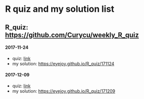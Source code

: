 # R quiz and my solution list

## R_quiz: https://github.com/Curycu/weekly_R_quiz

#### 2017-11-24
- quiz: [link](https://github.com/Curycu/weekly_R_quiz/blob/master/201711/3.simple_date_handling/simple_date_handling_quiz.Rmd)
- my solution: https://eyejoy.github.io/R_quiz/171124


#### 2017-12-09
- quiz: [link](https://github.com/Curycu/weekly_R_quiz/blob/master/201712/1.retension/retension_quiz.Rmd)
- my solution: https://eyejoy.github.io/R_quiz/171209
